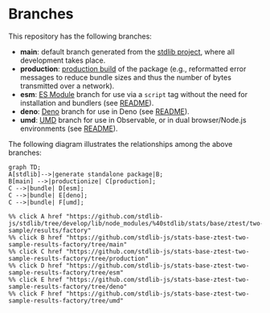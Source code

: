 <!--

@license Apache-2.0

Copyright (c) 2022 The Stdlib Authors.

Licensed under the Apache License, Version 2.0 (the "License");
you may not use this file except in compliance with the License.
You may obtain a copy of the License at

    http://www.apache.org/licenses/LICENSE-2.0

Unless required by applicable law or agreed to in writing, software
distributed under the License is distributed on an "AS IS" BASIS,
WITHOUT WARRANTIES OR CONDITIONS OF ANY KIND, either express or implied.
See the License for the specific language governing permissions and
limitations under the License.

-->

# Branches

This repository has the following branches:

-   **main**: default branch generated from the [stdlib project][stdlib-url], where all development takes place.
-   **production**: [production build][production-url] of the package (e.g., reformatted error messages to reduce bundle sizes and thus the number of bytes transmitted over a network).
-   **esm**: [ES Module][esm-url] branch for use via a `script` tag without the need for installation and bundlers (see [README][esm-readme]).
-   **deno**: [Deno][deno-url] branch for use in Deno (see [README][deno-readme]).
-   **umd**: [UMD][umd-url] branch for use in Observable, or in dual browser/Node.js environments (see [README][umd-readme]).

The following diagram illustrates the relationships among the above branches:

```mermaid
graph TD;
A[stdlib]-->|generate standalone package|B;
B[main] -->|productionize| C[production];
C -->|bundle| D[esm];
C -->|bundle| E[deno];
C -->|bundle| F[umd];

%% click A href "https://github.com/stdlib-js/stdlib/tree/develop/lib/node_modules/%40stdlib/stats/base/ztest/two-sample/results/factory"
%% click B href "https://github.com/stdlib-js/stats-base-ztest-two-sample-results-factory/tree/main"
%% click C href "https://github.com/stdlib-js/stats-base-ztest-two-sample-results-factory/tree/production"
%% click D href "https://github.com/stdlib-js/stats-base-ztest-two-sample-results-factory/tree/esm"
%% click E href "https://github.com/stdlib-js/stats-base-ztest-two-sample-results-factory/tree/deno"
%% click F href "https://github.com/stdlib-js/stats-base-ztest-two-sample-results-factory/tree/umd"
```

[stdlib-url]: https://github.com/stdlib-js/stdlib/tree/develop/lib/node_modules/%40stdlib/stats/base/ztest/two-sample/results/factory
[production-url]: https://github.com/stdlib-js/stats-base-ztest-two-sample-results-factory/tree/production
[deno-url]: https://github.com/stdlib-js/stats-base-ztest-two-sample-results-factory/tree/deno
[deno-readme]: https://github.com/stdlib-js/stats-base-ztest-two-sample-results-factory/blob/deno/README.md
[umd-url]: https://github.com/stdlib-js/stats-base-ztest-two-sample-results-factory/tree/umd
[umd-readme]: https://github.com/stdlib-js/stats-base-ztest-two-sample-results-factory/blob/umd/README.md
[esm-url]: https://github.com/stdlib-js/stats-base-ztest-two-sample-results-factory/tree/esm
[esm-readme]: https://github.com/stdlib-js/stats-base-ztest-two-sample-results-factory/blob/esm/README.md
